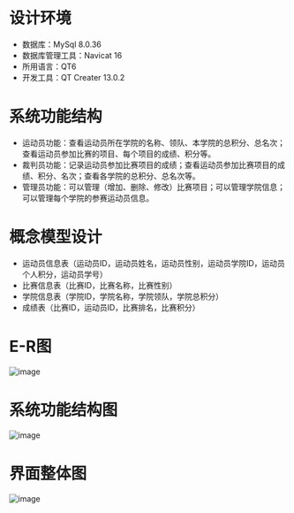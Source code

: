 # 设计环境
- 数据库：MySql 8.0.36
- 数据库管理工具：Navicat 16
- 所用语言：QT6
- 开发工具：QT Creater 13.0.2
  
# 系统功能结构
- 运动员功能：查看运动员所在学院的名称、领队、本学院的总积分、总名次；查看运动员参加比赛的项目、每个项目的成绩、积分等。
- 裁判员功能：记录运动员参加比赛项目的成绩；查看运动员参加比赛项目的成绩、积分、名次；查看各学院的总积分、总名次等。
- 管理员功能：可以管理（增加、删除、修改）比赛项目；可以管理学院信息；可以管理每个学院的参赛运动员信息。
  
# 概念模型设计
- 运动员信息表（运动员ID，运动员姓名，运动员性别，运动员学院ID，运动员个人积分，运动员学号）
- 比赛信息表（比赛ID，比赛名称，比赛性别）
- 学院信息表（学院ID，学院名称，学院领队，学院总积分）
- 成绩表（比赛ID，运动员ID，比赛排名，比赛积分）
  
# E-R图
![image](https://github.com/user-attachments/assets/9bbc09f6-4866-46f3-9b49-eb61c0491e3a)


# 系统功能结构图
![image](https://github.com/user-attachments/assets/6e13736e-7834-486c-924a-50e26229c2c2)


# 界面整体图
![image](https://github.com/user-attachments/assets/f787ee7f-2a8c-424d-8b3b-dc735f209c88)
